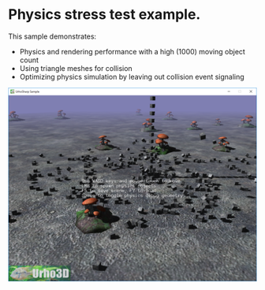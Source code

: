  Physics stress test example.
=============

This sample demonstrates:
- Physics and rendering performance with a high (1000) moving object count
- Using triangle meshes for collision
- Optimizing physics simulation by leaving out collision event signaling

![Screenshot](Screenshot.png)
